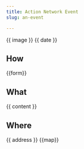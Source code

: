```yaml
---
title: Action Network Event
slug: an-event

---
```

{{ image }}
{{ date }}

## How

{{form}}

## What

{{ content }}

## Where

{{ address }}
{{map}}
